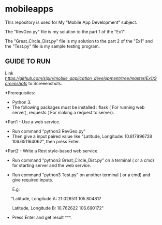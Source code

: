 # mobileapps

This repository is used for My "Mobile App Development" subject.

The "RevGeo.py" file is my solution to the part 1 of the "Ex1".

The "Great_Circle_Dist.py" file is my solution to the part 2 of the "Ex1" and the "Test.py" file is my sample testing program. 



## GUIDE TO RUN

Link *https://github.com/sipln/mobile_application_development/tree/master/Ex1/Screenshots* to Screeenshots. 

*Prerequisites:
- Python 3. 
- The following packages must be installed : flask ( For running web server), requests ( For making a request to server).


*Part1 - Use a web service.

 - Run command "python3 RevGeo.py"
 - Then give a input paired value like "Latitude, Longitude: 10.817996728 106.651164062", then press Enter.
 
 
 *Part2 - Write a Rest style-based web service.
 
 - Run command "python3 Great_Circle_Dist.py" on a terminal ( or a cmd) for starting server and the web service.
 - Run command "python3 Test.py" on another terminal ( or a cmd) and give required inputs.
 
    E.g:
    
      "Latitude, Longitude A: 21.028511  105.804817
      
       Latitude, Longitude B: 10.762622  106.660172"
 - Press Enter and get result ^^^.
    
